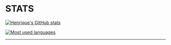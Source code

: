 # STATS

[![Henrique's GitHub stats](https://github-readme-stats.vercel.app/api?username=hdelavidaum&count_private=true&show_icons=true&theme=apprentice)](https://github.com/hdelavidaum/github-readme-stats)

[![Most used languages](https://github-readme-stats.vercel.app/api/top-langs/?username=hdelavidaum&layout=compact&theme=apprentice)](https://github.com/anuraghazra/github-readme-stats)

---
